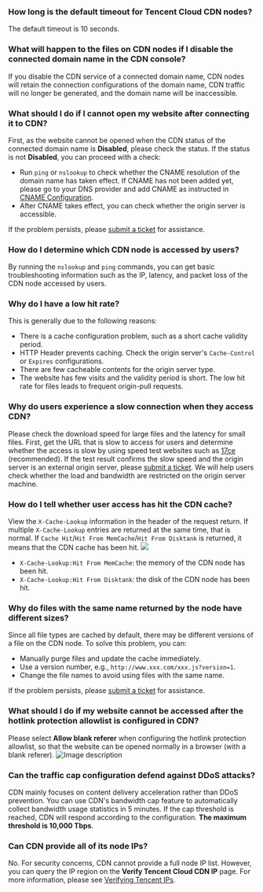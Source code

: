 ### How long is the default timeout for Tencent Cloud CDN nodes?
The default timeout is 10 seconds.

### What will happen to the files on CDN nodes if I disable the connected domain name in the CDN console?
If you disable the CDN service of a connected domain name, CDN nodes will retain the connection configurations of the domain name, CDN traffic will no longer be generated, and the domain name will be inaccessible.

### What should I do if I cannot open my website after connecting it to CDN?
First, as the website cannot be opened when the CDN status of the connected domain name is **Disabled**, please check the status. If the status is not **Disabled**, you can proceed with a check:
+ Run `ping` or `nslookup` to check whether the CNAME resolution of the domain name has taken effect. If CNAME has not been added yet, please go to your DNS provider and add CNAME as instructed in [CNAME Configuration](https://intl.cloud.tencent.com/document/product/228/3121).
+ After CNAME takes effect, you can check whether the origin server is accessible.

If the problem persists, please [submit a ticket](https://console.cloud.tencent.com/workorder/category) for assistance.

### How do I determine which CDN node is accessed by users?
By running the `nslookup` and `ping` commands, you can get basic troubleshooting information such as the IP, latency, and packet loss of the CDN node accessed by users.

### Why do I have a low hit rate?
This is generally due to the following reasons:
+ There is a cache configuration problem, such as a short cache validity period.
+ HTTP Header prevents caching. Check the origin server's `Cache-Control` or `Expires` configurations.
+ There are few cacheable contents for the origin server type.
+ The website has few visits and the validity period is short. The low hit rate for files leads to frequent origin-pull requests.

### Why do users experience a slow connection when they access CDN?
Please check the download speed for large files and the latency for small files. First, get the URL that is slow to access for users and determine whether the access is slow by using speed test websites such as [17ce](http://www.17ce.com) (recommended).
If the test result confirms the slow speed and the origin server is an external origin server, please [submit a ticket](https://console.cloud.tencent.com/workorder/category). We will help users check whether the load and bandwidth are restricted on the origin server machine.

### How do I tell whether user access has hit the CDN cache?
View the `X-Cache-Lookup` information in the header of the request return. If multiple `X-Cache-Lookup` entries are returned at the same time, that is normal. If `Cache Hit`/`Hit From MemCache`/`Hit From Disktank` is returned, it means that the CDN cache has been hit.
![](https://mc.qcloudimg.com/static/img/64ac912c895b36f0241a927df6da3543/image.png)
+ `X-Cache-Lookup:Hit From MemCache`: the memory of the CDN node has been hit.
+ `X-Cache-Lookup:Hit From Disktank`: the disk of the CDN node has been hit.

### Why do files with the same name returned by the node have different sizes?
Since all file types are cached by default, there may be different versions of a file on the CDN node. To solve this problem, you can:
+ Manually purge files and update the cache immediately.
+ Use a version number, e.g., ```http://www.xxx.com/xxx.js?version=1```.
+ Change the file names to avoid using files with the same name.

If the problem persists, please [submit a ticket](https://console.cloud.tencent.com/workorder/category) for assistance.


### What should I do if my website cannot be accessed after the hotlink protection allowlist is configured in CDN?

Please select **Allow blank referer** when configuring the hotlink protection allowlist, so that the website can be opened normally in a browser (with a blank referer).
![Image description](https://main.qcloudimg.com/raw/3ec77732d4f5266278af2e8f569b08a2.png)

### Can the traffic cap configuration defend against DDoS attacks?

CDN mainly focuses on content delivery acceleration rather than DDoS prevention. You can use CDN's bandwidth cap feature to automatically collect bandwidth usage statistics in 5 minutes. If the cap threshold is reached, CDN will respond according to the configuration. **The maximum threshold is 10,000 Tbps**.

### Can CDN provide all of its node IPs? 
No. For security concerns, CDN cannot provide a full node IP list. However, you can query the IP region on the **Verify Tencent Cloud CDN IP** page. For more information, please see [Verifying Tencent IPs](https://intl.cloud.tencent.com/document/product/228/10747).
